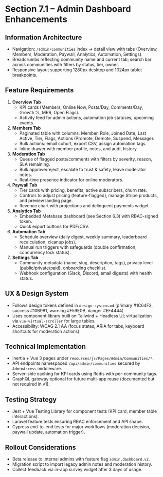 # Section 7.1 – Admin Dashboard Enhancements

## Information Architecture
- Navigation: `/admin/communities` index → detail view with tabs (Overview, Members, Moderation, Paywall, Analytics, Automation, Settings).
- Breadcrumbs reflecting community name and current tab; search bar across communities with filters by status, tier, owner.
- Responsive layout supporting 1280px desktop and 1024px tablet breakpoints.

## Feature Requirements
1. **Overview Tab**
   - KPI cards (Members, Online Now, Posts/Day, Comments/Day, Growth %, MRR, Open Flags).
   - Activity feed for admin actions, automation job statuses, upcoming events.
2. **Members Tab**
   - Paginated table with columns: Member, Role, Joined Date, Last Active, Tier, Flags, Actions (Promote, Demote, Suspend, Message).
   - Bulk actions: email cohort, export CSV, assign automation tags.
   - Inline drawer with member profile, notes, and audit history.
3. **Moderation Tab**
   - Queue of flagged posts/comments with filters by severity, reason, SLA remaining.
   - Bulk approve/reject, escalate to trust & safety, leave moderator notes.
   - Real-time presence indicator for online moderators.
4. **Paywall Tab**
   - Tier cards with pricing, benefits, active subscribers, churn rate.
   - Controls to adjust pricing (feature-flagged), manage Stripe products, and preview landing page.
   - Revenue chart with projections and delinquent payments widget.
5. **Analytics Tab**
   - Embedded Metabase dashboard (see Section 6.3) with RBAC-signed token.
   - Quick export buttons for PDF/CSV.
6. **Automation Tab**
   - Schedule overview (daily digest, weekly summary, leaderboard recalculation, cleanup jobs).
   - Manual run triggers with safeguards (double confirmation, concurrency lock status).
7. **Settings Tab**
   - Community metadata (name, slug, description, tags), privacy level (public/private/paid), onboarding checklist.
   - Webhook configuration (Slack, Discord, email digests) with health status.

## UX & Design System
- Follows design tokens defined in `design-system.md` (primary #1C64F2, success #10B981, warning #F59E0B, danger #EF4444).
- Uses component library built on Tailwind + Headless UI; virtualization via `vue-virtual-scroller` for large tables.
- Accessibility: WCAG 2.1 AA (focus states, ARIA for tabs, keyboard shortcuts for moderation actions).

## Technical Implementation
- Inertia + Vue 3 pages under `resources/js/Pages/Admin/Communities/*`.
- API endpoints namespaced `/api/admin/communities` secured by `AdminAccess` middleware.
- Server-side caching for KPI cards using Redis with per-community tags.
- GraphQL gateway optional for future multi-app reuse (documented but not required in v1).

## Testing Strategy
- Jest + Vue Testing Library for component tests (KPI card, member table interactions).
- Laravel feature tests ensuring RBAC enforcement and API shape.
- Cypress end-to-end tests for major workflows (moderation decision, paywall update, automation trigger).

## Rollout Considerations
- Beta release to internal admins with feature flag `admin.dashboard.v2`.
- Migration script to import legacy admin notes and moderation history.
- Collect feedback via in-app survey widget after 3 days of usage.
